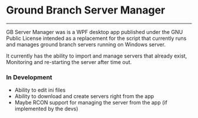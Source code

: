 # Ground Branch Server Manager
---
GB Server Manager was is a WPF desktop app published under the GNU Public License intended as a replacement for the script that currently runs and manages ground branch servers running on Windows server.

It currently has the ability to import and manage servers that already exist, Monitoring and re-starting the server after time out.  

### In Development
- Ability to edit ini files
- Ability to download and create servers right from the app
- Maybe RCON support for managing the server from the app (if implemented by the devs)

